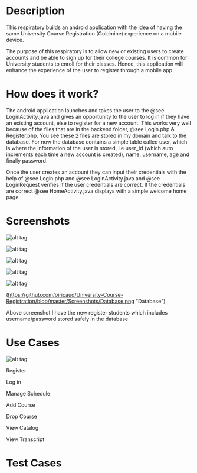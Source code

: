 Description
======
This respiratory builds an android application with the idea of having the same University Course Registration (Goldmine) experience on a mobile device.

The purpose of this respiratory is to allow new or existing users to create accounts and be able to sign up for their college courses. It is common for University students to enroll for their classes. Hence, this application will enhance the experience of the user to register through a mobile app.

How does it work?
======

The android application launches and takes the user to the @see LoginActivity.java and gives an opportunity to the user to log in if they have an existing account, else to register for a new account. This works very well because of the files that are in the backend folder, @see Login.php & 
Register.php. You see these 2 files are stored in my domain and talk to the database. For now the database contains a simple table called user, which
is where the information of the user is stored, i.e user_id (which auto increments each time a new account is created), name, username, age and
finally password.  

Once the user creates an account they can input their credentials with the help of @see Login.php and @see LoginActivity.java and @see LoginRequest verifies if the user credentials are correct. If the credentials are correct @see HomeActivity.java displays with a simple welcome home page.

Screenshots
======
![alt tag](Screenshots/Home-2.png "Log in")

![alt tag](Screenshots/Register-2.png "Register")

![alt tag](Screenshots/Welcome.png "Welcome!")

![alt tag](Screenshots/Add_Courses.png "Register for courses!")

![alt tag](Screenshots/Database.png "Register for courses!")

(https://github.com/oiricaud/University-Course-Registration/blob/master/Screenshots/Database.png "Database")

Above screenshot I have the new register students which includes username/password stored safely in the database 


Use Cases
======
![alt tag](https://cloud.githubusercontent.com/assets/11867058/21087373/7487f0e2-bfe2-11e6-8bf9-d97d105b385b.png)

Register

Log in

Manage Schedule

Add Course

Drop Course

View Catalog

View Transcript

Test Cases
======
